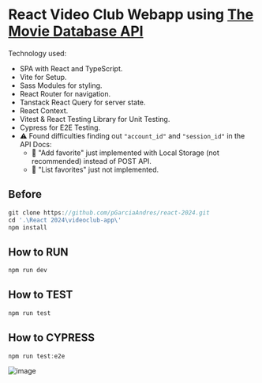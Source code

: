 # React Video Club Webapp using [The Movie Database API](https://developer.themoviedb.org/docs/getting-started)

Technology used:
- SPA with React and TypeScript.
- Vite for Setup.
- Sass Modules for styling.
- React Router for navigation.
- Tanstack React Query for server state.
- React Context.
- Vitest & React Testing Library for Unit Testing.
- Cypress for E2E Testing.
- ⚠️ Found difficulties finding out `"account_id"` and `"session_id"` in the API Docs:
  - 🚨 "Add favorite" just implemented with Local Storage (not recommended) instead of POST API.
  - 🚨 "List favorites" just not implemented.

## Before
```js
git clone https://github.com/pGarciaAndres/react-2024.git
cd '.\React 2024\videoclub-app\'
npm install
```
## How to RUN 
```js
npm run dev
```
## How to TEST 
```js
npm run test
```
## How to CYPRESS 
```js
npm run test:e2e
```
![image](https://github.com/pGarciaAndres/react-2024/assets/30140745/b63e7fe5-2d54-47e7-844c-634895f7d03c)
